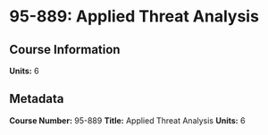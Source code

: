 # 95-889: Applied Threat Analysis

## Course Information

**Units:** 6

## Metadata

**Course Number:** 95-889
**Title:** Applied Threat Analysis
**Units:** 6

